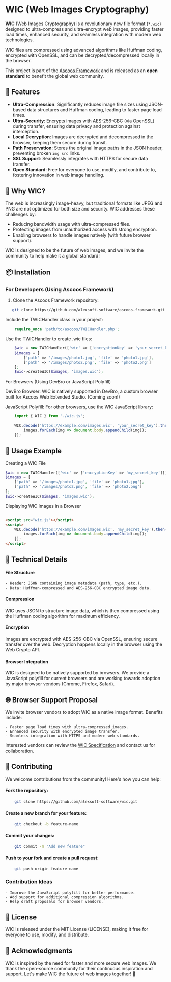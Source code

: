 # WIC (Web Images Cryptography)



**WIC** (Web Images Cryptography) is a revolutionary new file format (`*.wic`) designed to ultra-compress and ultra-encrypt web images, providing faster load times, enhanced security, and seamless integration with modern web technologies. 

WIC files are compressed using advanced algorithms like Huffman coding, encrypted with OpenSSL, and can be decrypted/decompressed locally in the browser.

This project is part of the [Ascoos Framework](https://sourceforge.net/projects/ascoos-fw/) and is released as an **open standard** to benefit the global web community.

## 🌟 Features
- **Ultra-Compression**: Significantly reduces image file sizes using JSON-based data structures and Huffman coding, leading to faster page load times.
- **Ultra-Security**: Encrypts images with AES-256-CBC (via OpenSSL) during transfer, ensuring data privacy and protection against interception.
- **Local Decryption**: Images are decrypted and decompressed in the browser, keeping them secure during transit.
- **Path Preservation**: Stores the original image paths in the JSON header, preventing broken `img src` links.
- **SSL Support**: Seamlessly integrates with HTTPS for secure data transfer.
- **Open Standard**: Free for everyone to use, modify, and contribute to, fostering innovation in web image handling.

## 🚀 Why WIC?

The web is increasingly image-heavy, but traditional formats like JPEG and PNG are not optimized for both size and security. WIC addresses these challenges by:

- Reducing bandwidth usage with ultra-compressed files.
- Protecting images from unauthorized access with strong encryption.
- Enabling browsers to handle images natively (with future browser support).

WIC is designed to be the future of web images, and we invite the community to help make it a global standard!

## 📦 Installation

### For Developers (Using Ascoos Framework)

1. Clone the Ascoos Framework repository:

```bash
   git clone https://github.com/alexsoft-software/ascoos-framework.git
```

Include the TWICHandler class in your project:
```php
    require_once 'path/to/ascoos/TWICHandler.php';
```

Use the TWICHandler to create .wic files:
```php
    $wic = new TWICHandler(['wic' => ['encryptionKey' => 'your_secret_key']]);
    $images = [
        ['path' => '/images/photo1.jpg', 'file' => 'photo1.jpg'],
        ['path' => '/images/photo2.png', 'file' => 'photo2.png']
    ];
    $wic->createWIC($images, 'images.wic');
```

For Browsers (Using DevBro or JavaScript Polyfill)

DevBro Browser: WIC is natively supported in DevBro, a custom browser built for Ascoos Web Extended Studio. (Coming soon!)

JavaScript Polyfill: For other browsers, use the WIC JavaScript library:

```javascript
    import { WIC } from './wic.js';

    WIC.decode('https://example.com/images.wic', 'your_secret_key').then(images => {
        images.forEach(img => document.body.appendChild(img));
    });
```

## 📖 Usage Example

Creating a WIC File
```php
$wic = new TWICHandler(['wic' => ['encryptionKey' => 'my_secret_key']]);
$images = [
    ['path' => '/images/photo1.jpg', 'file' => 'photo1.jpg'],
    ['path' => '/images/photo2.png', 'file' => 'photo2.png']
];
$wic->createWIC($images, 'images.wic');
```

Displaying WIC Images in a Browser
```html

<script src="wic.js"></script>
<script>
    WIC.decode('https://example.com/images.wic', 'my_secret_key').then(images => {
        images.forEach(img => document.body.appendChild(img));
    });
</script>
```

## 🔧 Technical Details

#### File Structure

    - Header: JSON containing image metadata (path, type, etc.).
    - Data: Huffman-compressed and AES-256-CBC encrypted image data.

#### Compression

WIC uses JSON to structure image data, which is then compressed using the Huffman coding algorithm for maximum efficiency.

#### Encryption

Images are encrypted with AES-256-CBC via OpenSSL, ensuring secure transfer over the web. Decryption happens locally in the browser using the Web Crypto API.

#### Browser Integration

WIC is designed to be natively supported by browsers. We provide a JavaScript polyfill for current browsers and are working towards adoption by major browser vendors (Chrome, Firefox, Safari).

## 🌐 Browser Support Proposal

We invite browser vendors to adopt WIC as a native image format. Benefits include:

    - Faster page load times with ultra-compressed images.
    - Enhanced security with encrypted image transfer.
    - Seamless integration with HTTPS and modern web standards.

Interested vendors can review the [WIC Specification](docs/specification.md) and contact us for collaboration.

## 🤝 Contributing
We welcome contributions from the community! Here's how you can help:

#### Fork the repository:
```bash
    git clone https://github.com/alexsoft-software/wic.git
```
#### Create a new branch for your feature:
```bash
    git checkout -b feature-name
```
#### Commit your changes:
```bash
    git commit -m "Add new feature"
```
    
#### Push to your fork and create a pull request:
```bash
    git push origin feature-name
```

### Contribution Ideas

    - Improve the JavaScript polyfill for better performance.
    - Add support for additional compression algorithms.
    - Help draft proposals for browser vendors.

## 📜 License
WIC is released under the MIT License (LICENSE), making it free for everyone to use, modify, and distribute.

## 🙏 Acknowledgments
WIC is inspired by the need for faster and more secure web images. We thank the open-source community for their continuous inspiration and support.
Let's make WIC the future of web images together! 🚀
